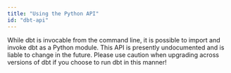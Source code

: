 ```yaml
---
title: "Using the Python API"
id: "dbt-api"
---
```


While dbt is invocable from the command line, it is possible to import and invoke dbt as a Python module. This API is presently undocumented and is liable to change in the future. Please use caution when upgrading across versions of dbt if you choose to run dbt in this manner!